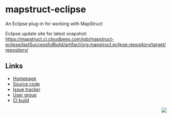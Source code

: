 # mapstruct-eclipse
An Eclipse plug-in for working with MapStruct

Eclipse update site for latest snapshot: https://mapstruct.ci.cloudbees.com/job/mapstruct-eclipse/lastSuccessfulBuild/artifact/org.mapstruct.eclipse.repository/target/repository/

## Links

* [Homepage](http://mapstruct.org)
* [Source code](https://github.com/mapstruct/mapstruct-eclipse/)
* [Issue tracker](https://github.com/mapstruct/mapstruct-eclipse/issues)
* [User group](https://groups.google.com/forum/?hl=en#!forum/mapstruct-users)
* [CI build](https://mapstruct.ci.cloudbees.com/)

<div style="float: right">
    <a href="https://mapstruct.ci.cloudbees.com/"><img src="http://www.cloudbees.com/sites/default/files/Button-Built-on-CB-1.png"/></a>
</div>

